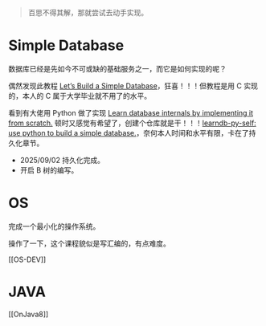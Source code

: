 ---
---

> 百思不得其解，那就尝试去动手实现。

# Simple Database

数据库已经是先如今不可或缺的基础服务之一，而它是如何实现的呢？

偶然发现此教程 [Let’s Build a Simple Database](https://cstack.github.io/db_tutorial/)，狂喜！！！但教程是用 C 实现的，本人的 C 属于大学毕业就不用了的水平。

看到有大佬用 Python 做了实现 [Learn database internals by implementing it from scratch.](https://github.com/spandanb/learndb-py) 顿时又感觉有希望了，创建个仓库就是干！！！[learndb-py-self: use python to build a simple database.](https://gitee.com/wingowen/learndb-py-self)，奈何本人时间和水平有限，卡在了持久化章节。
- 2025/09/02 持久化完成。
- 开启 B 树的编写。

# OS

完成一个最小化的操作系统。

操作了一下，这个课程貌似是写汇编的，有点难度。

[[OS-DEV]]


# JAVA

[[OnJava8]]







